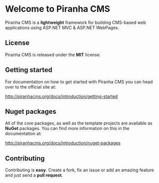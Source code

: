 # Welcome to Piranha CMS

Piranha CMS is a **lightweight** framework for building CMS-based web applications
using ASP.NET MVC & ASP.NET WebPages. 

## License

Piranha CMS is released under the **MIT** license.

## Getting started

For documentation on how to get started with Piranha CMS you can head over to the official site at:

<a href="http://piranhacms.org/docs/introduction/getting-started">http://piranhacms.org/docs/introduction/getting-started</a>

## Nuget packages

All of the core packages, as well as the template projects are available as **NuGet** packages. You can find more information on this in the documentation at:

<a href="http://piranhacms.org/docs/introduction/nuget-packages">http://piranhacms.org/docs/introduction/nuget-packages</a>

## Contributing

Contributing is **easy**. Create a fork, fix an issue or add an amazing feature and just send a **pull request**. 